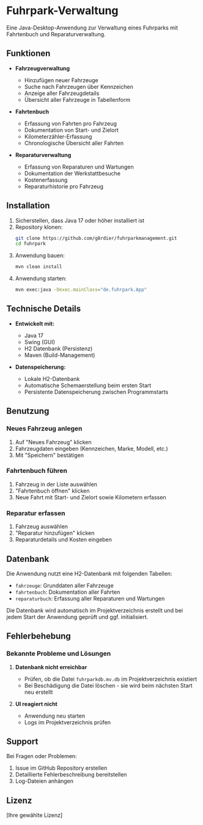 # Fuhrpark-Verwaltung

Eine Java-Desktop-Anwendung zur Verwaltung eines Fuhrparks mit Fahrtenbuch und Reparaturverwaltung.

## Funktionen

- **Fahrzeugverwaltung**
  - Hinzufügen neuer Fahrzeuge
  - Suche nach Fahrzeugen über Kennzeichen
  - Anzeige aller Fahrzeugdetails
  - Übersicht aller Fahrzeuge in Tabellenform

- **Fahrtenbuch**
  - Erfassung von Fahrten pro Fahrzeug
  - Dokumentation von Start- und Zielort
  - Kilometerzähler-Erfassung
  - Chronologische Übersicht aller Fahrten

- **Reparaturverwaltung**
  - Erfassung von Reparaturen und Wartungen
  - Dokumentation der Werkstattbesuche
  - Kostenerfassung
  - Reparaturhistorie pro Fahrzeug

## Installation

1. Sicherstellen, dass Java 17 oder höher installiert ist
2. Repository klonen:
   ```bash
   git clone https://github.com/g8rdier/fuhrparkmanagement.git
   cd fuhrpark
   ```
3. Anwendung bauen:
   ```bash
   mvn clean install
   ```
4. Anwendung starten:
   ```bash
   mvn exec:java -Dexec.mainClass="de.fuhrpark.App"
   ```

## Technische Details

- **Entwickelt mit:**
  - Java 17
  - Swing (GUI)
  - H2 Datenbank (Persistenz)
  - Maven (Build-Management)

- **Datenspeicherung:**
  - Lokale H2-Datenbank
  - Automatische Schemaerstellung beim ersten Start
  - Persistente Datenspeicherung zwischen Programmstarts

## Benutzung

### Neues Fahrzeug anlegen
1. Auf "Neues Fahrzeug" klicken
2. Fahrzeugdaten eingeben (Kennzeichen, Marke, Modell, etc.)
3. Mit "Speichern" bestätigen

### Fahrtenbuch führen
1. Fahrzeug in der Liste auswählen
2. "Fahrtenbuch öffnen" klicken
3. Neue Fahrt mit Start- und Zielort sowie Kilometern erfassen

### Reparatur erfassen
1. Fahrzeug auswählen
2. "Reparatur hinzufügen" klicken
3. Reparaturdetails und Kosten eingeben

## Datenbank

Die Anwendung nutzt eine H2-Datenbank mit folgenden Tabellen:
- `fahrzeuge`: Grunddaten aller Fahrzeuge
- `fahrtenbuch`: Dokumentation aller Fahrten
- `reparaturbuch`: Erfassung aller Reparaturen und Wartungen

Die Datenbank wird automatisch im Projektverzeichnis erstellt und bei jedem Start der Anwendung geprüft und ggf. initialisiert.

## Fehlerbehebung

### Bekannte Probleme und Lösungen
1. **Datenbank nicht erreichbar**
   - Prüfen, ob die Datei `fuhrparkdb.mv.db` im Projektverzeichnis existiert
   - Bei Beschädigung die Datei löschen - sie wird beim nächsten Start neu erstellt

2. **UI reagiert nicht**
   - Anwendung neu starten
   - Logs im Projektverzeichnis prüfen

## Support

Bei Fragen oder Problemen:
1. Issue im GitHub Repository erstellen
2. Detaillierte Fehlerbeschreibung bereitstellen
3. Log-Dateien anhängen

## Lizenz

[Ihre gewählte Lizenz]
